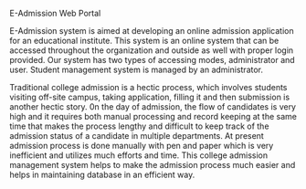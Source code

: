E-Admission Web Portal

E-Admission system is aimed at developing an online admission application for an educational institute. This system is an online system that can be accessed throughout the organization and outside as well with proper login provided. Our system has two types of accessing modes, administrator and user. Student management system is managed by an administrator.

Traditional college admission is a hectic process, which involves students visiting off-site campus, taking application, filling it and then submission is another hectic story. 0n the day of admission, the flow of candidates is very high and it requires both manual processing and record keeping at the same time that makes the process lengthy and difficult to keep track of the admission status of a candidate in multiple departments. At present admission process is done manually with pen and paper which is very inefficient and utilizes much efforts and time. This college admission management system helps to make the admission process much easier and helps in maintaining database in an efficient way.

